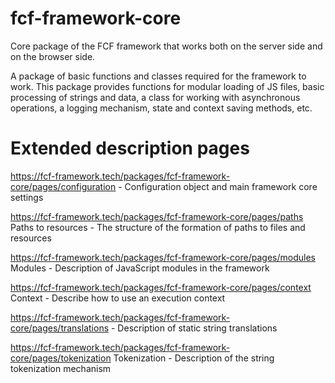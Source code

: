 # fcf-framework-core
Core package of the FCF framework that works both on the server side and on the browser side.

A package of basic functions and classes required for the framework to work. This package provides functions for modular loading of JS files, basic processing of strings and data, a class for working with asynchronous operations, a logging mechanism, state and context saving methods, etc.

# Extended description pages
https://fcf-framework.tech/packages/fcf-framework-core/pages/configuration - Configuration object and main framework core settings

https://fcf-framework.tech/packages/fcf-framework-core/pages/paths Paths to resources - The structure of the formation of paths to files and resources

https://fcf-framework.tech/packages/fcf-framework-core/pages/modules Modules - Description of JavaScript modules in the framework

https://fcf-framework.tech/packages/fcf-framework-core/pages/context Context - Describe how to use an execution context

https://fcf-framework.tech/packages/fcf-framework-core/pages/translations - Description of static string translations

https://fcf-framework.tech/packages/fcf-framework-core/pages/tokenization Tokenization - Description of the string tokenization mechanism
